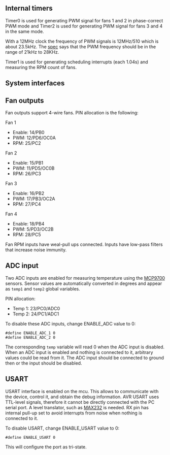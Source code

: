 ## Internal timers

Timer0 is used for generating PWM signal for fans 1 and 2 in phase-correct PWM mode
and Timer2 is used for generating PWM signal for fans 3 and 4 in the same mode.

With a 12MHz clock the frequency of PWM signals is 12MHz/510 which is about 23.5kHz.
The [spec](http://www.formfactors.org/developer%5Cspecs%5CREV1_2_Public.pdf) says that
the PWM frequency should be in the range of 21kHz to 28KHz.

Timer1 is used for generating scheduling interrupts (each 1.04s) and measuring
the RPM count of fans.

## System interfaces

## Fan outputs

Fan outputs support 4-wire fans. PIN allocation is the following:

Fan 1

* Enable: 14/PB0
* PWM: 12/PD6/OC0A
* RPM: 25/PC2

Fan 2

* Enable: 15/PB1
* PWM: 11/PD5/OC0B
* RPM: 26/PC3

Fan 3

* Enable: 16/PB2
* PWM: 17/PB3/OC2A
* RPM: 27/PC4

Fan 4

* Enable: 18/PB4
* PWM: 5/PD3/OC2B
* RPM: 28/PC5

Fan RPM inputs have weal-pull ups connected. Inputs have low-pass filters
that increase noise immunity.

## ADC input

Two ADC inputs are enabled for measuring temperature using the
[MCP9700](http://ww1.microchip.com/downloads/en/DeviceDoc/21942e.pdf) sensors.
Sensor values are automatically converted in degrees and appear as `temp1` and
`temp2` global variables.

PIN allocation:

* Temp 1: 23/PC0/ADC0
* Temp 2: 24/PC1/ADC1

To disable these ADC inputs, change ENABLE_ADC value to 0:

    #define ENABLE_ADC_1 0
    #define ENABLE_ADC_2 0

The corresponding `temp` variable will read 0 when the ADC input is disabled.
When an ADC input is enabled and nothing is connected to it, arbitrary values
could be read from it. The ADC input should be connected to ground then or the
input should be disabled.

## USART

USART interface is enabled on the mcu. This allows to communicate with the device, control it,
and obtain the debug information. AVR USART uses TTL-level signals, therefore it cannot be directly
connected with the PC serial port. A level translator, such as [MAX232](http://www.ti.com/lit/ds/symlink/max232.pdf)
is needed. RX pin has internal pull-up set to avoid interrupts from noise when nothing is connected
to it.

To disable USART, change ENABLE_USART value to 0:

    #define ENABLE_USART 0

This will configure the port as tri-state.
